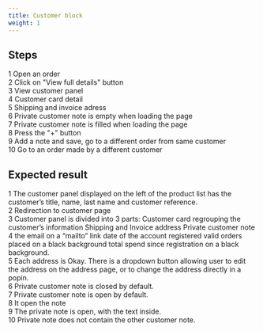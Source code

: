 ```yaml
---
title: Customer block
weight: 1
---
```

## Steps

1	Open an order\
2	Click on "View full details" button\
3	View customer panel\
4	Customer card detail\
5	Shipping and invoice adress\
6	Private customer note is empty when loading the page\
7	Private customer note is filled when loading the page\
8	Press the "+" button\
9	Add a note and save, go to a different order from same customer\
10	Go to an order made by a different customer

## Expected result

1	The customer panel displayed on the left of the product list has the customer’s title, name, last name and customer reference.\
2	Redirection to customer page\
3	Customer panel is divided into 3 parts: Customer card regrouping the customer’s information Shipping and Invoice address Private customer note \
4	the email on a “mailto” link date of the account registered valid orders placed on a black background total spend since registration on a black background. \
5	Each address is Okay. There is a dropdown button allowing user to edit the address on the address page, or to change the address directly in a popin.\
6	Private customer note is closed by default.\
7	Private customer note is open by default.\
8	It open the note\
9	The private note is open, with the text inside.\
10	Private note does not contain the other customer note.

